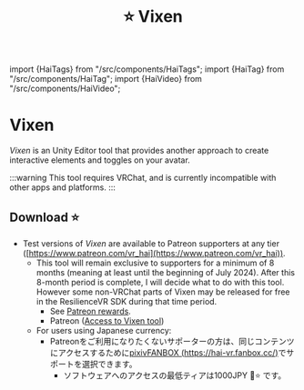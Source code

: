 ﻿---
title: ⭐ Vixen
---
import {HaiTags} from "/src/components/HaiTags";
import {HaiTag} from "/src/components/HaiTag";
import {HaiVideo} from "/src/components/HaiVideo";

# Vixen

<HaiTags>
<HaiTag requiresVRChat={true} />
</HaiTags>

*Vixen* is an Unity Editor tool that provides another approach to create interactive elements and toggles on your avatar.

:::warning
This tool requires VRChat, and is currently incompatible with other apps and platforms.
:::

<HaiVideo src="./img/2023-10-20_17-11-26_ShareX.mp4"></HaiVideo>

## Download ⭐

- Test versions of *Vixen* are available to Patreon supporters at any tier ([https://www.patreon.com/vr_hai](https://www.patreon.com/vr_hai)).
  - This tool will remain exclusive to supporters for a minimum of 8 months (meaning at least until the beginning of July 2024). After this 8-month period is complete, I will decide what to do with this tool. However some non-VRChat parts of Vixen may be released for free in the ResilienceVR SDK during that time period.
    - See [Patreon rewards](../other/patreon).
    - Patreon ([Access to Vixen tool](https://www.patreon.com/posts/91359532))
  - For users using Japanese currency:
    - Patreonをご利用になりたくないサポーターの方は、同じコンテンツにアクセスするために[pixivFANBOX (https://hai-vr.fanbox.cc/)](https://hai-vr.fanbox.cc/)でサポートを選択できます。
      - ソフトウェアへのアクセスの最低ティアは1000JPY 🌙⭐ です。
